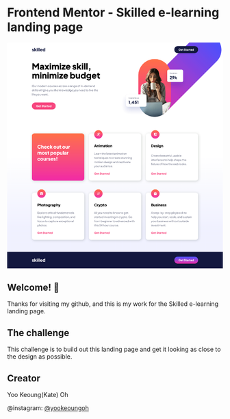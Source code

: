 # Frontend Mentor - Skilled e-learning landing page

![Design preview for the Skilled e-learning landing page coding challenge](/preview/desktop-design.png)

## Welcome! 👋

Thanks for visiting my github, and this is my work for the Skilled e-learning landing page.

## The challenge

This challenge is to build out this landing page and get it looking as close to the design as possible.

## Creator

Yoo Keoung(Kate) Oh

@instagram: [@yookeoungoh](https://www.instagram.com/yookeoungoh/)
